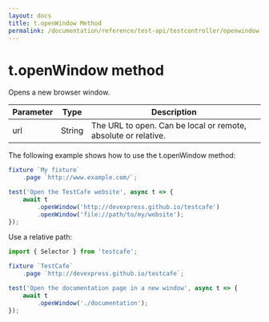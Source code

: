 ```yaml
---
layout: docs
title: t.openWindow Method
permalink: /documentation/reference/test-api/testcontroller/openwindow.html
---
```


# t.openWindow method

Opens a new browser window.

Parameter | Type | Description
--------- | ---- | ------------
url | String | The URL to open. Can be local or remote, absolute or relative.

The following example shows how to use the t.openWindow method:

```JavaScript
fixture `My fixture`
    .page `http://www.example.com/`;

test('Open the TestCafe website', async t => {
    await t
        .openWindow('http://devexpress.github.io/testcafe')
        .openWindow('file://path/to/my/website');
});
```

Use a relative path:

```JavaScript
import { Selector } from 'testcafe';

fixture `TestCafe`
    .page `http://devexpress.github.io/testcafe`;

test('Open the documentation page in a new window', async t => {
    await t
        .openWindow('./documentation');
});

